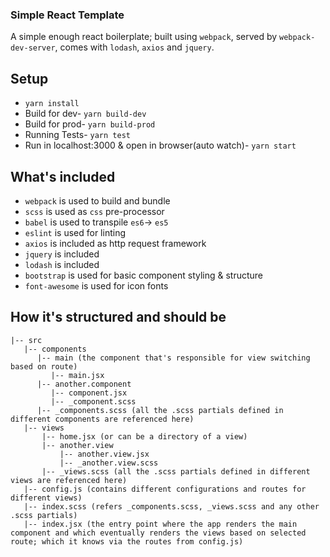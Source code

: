 ### Simple React Template

A simple enough react boilerplate; built using `webpack`, served by
`webpack-dev-server`, comes with `lodash`, `axios` and `jquery`.


## Setup

- `yarn install`
- Build for dev- `yarn build-dev`
- Build for prod- `yarn build-prod`
- Running Tests- `yarn test`
- Run in localhost:3000 & open in browser(auto watch)- `yarn start`

## What's included

- `webpack` is used to build and bundle
- `scss` is used as `css` pre-processor
- `babel` is used to transpile `es6`-> `es5`
- `eslint` is used for linting
- `axios` is included as http request framework
- `jquery` is included
- `lodash` is included
- `bootstrap` is used for basic component styling & structure
- `font-awesome` is used for icon fonts

## How it's structured and should be

   ```
   |-- src
      |-- components
         |-- main (the component that's responsible for view switching based on route)
            |-- main.jsx
         |-- another.component
            |-- component.jsx
            |-- _component.scss
         |-- _components.scss (all the .scss partials defined in different components are referenced here)
      |-- views
          |-- home.jsx (or can be a directory of a view)
          |-- another.view
              |-- another.view.jsx
              |-- _another.view.scss
          |-- _views.scss (all the .scss partials defined in different views are referenced here)
      |-- config.js (contains different configurations and routes for different views)
      |-- index.scss (refers _components.scss, _views.scss and any other .scss partials)
      |-- index.jsx (the entry point where the app renders the main component and which eventually renders the views based on selected route; which it knows via the routes from config.js)
   ```
